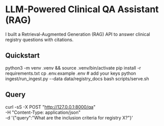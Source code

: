# LLM-Powered Clinical QA Assistant (RAG)
I built a Retrieval-Augmented Generation (RAG) API to answer clinical registry questions with citations.

## Quickstart
python3 -m venv .venv && source .venv/bin/activate
pip install -r requirements.txt
cp .env.example .env   # add your keys
python ingest/run_ingest.py --data data/registry_docs
bash scripts/serve.sh

## Query
curl -sS -X POST "http://127.0.0.1:8000/qa" \
  -H "Content-Type: application/json" \
  -d '{"query":"What are the inclusion criteria for registry X?"}'
